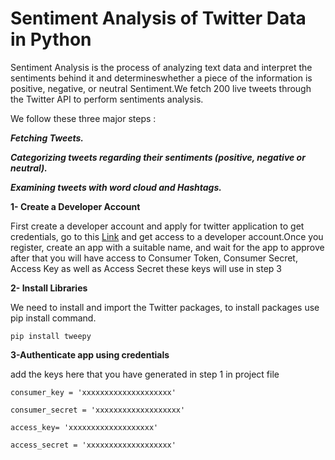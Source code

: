 # Sentiment Analysis of Twitter Data in Python

Sentiment Analysis is the process of analyzing text data and interpret the sentiments behind it and determineswhether a piece of the information is positive, negative, or neutral Sentiment.We fetch 200 live tweets through the Twitter API to perform sentiments analysis.

We follow these three major steps :
	
***Fetching Tweets.***

***Categorizing tweets regarding their sentiments (positive, negative or neutral).***

***Examining tweets with word cloud and Hashtags.***


**1- Create a Developer Account**

First create a developer account and apply for twitter application to get credentials, go to this [Link](https://developer.twitter.com/en/apply-for-access) and get access to a developer account.Once you register, create an app with a suitable name, and wait for the app to approve after that you will have access to Consumer Token, Consumer Secret, Access Key as well as Access Secret these keys will use in step 3 

**2- Install Libraries**

We need to install and import the Twitter packages, to install packages use pip install command.

	pip install tweepy 


**3-Authenticate app using credentials**

add the keys here that you have generated in step 1 in project file 

	consumer_key = 'xxxxxxxxxxxxxxxxxxxx'

	consumer_secret = 'xxxxxxxxxxxxxxxxxxx'

	access_key= 'xxxxxxxxxxxxxxxxxxx'

	access_secret = 'xxxxxxxxxxxxxxxxxxx'






